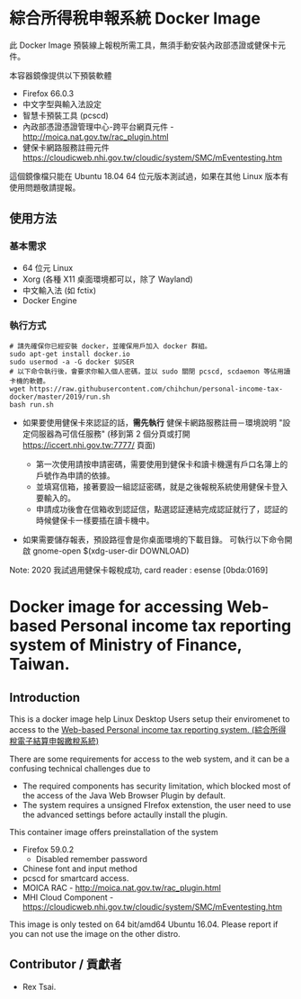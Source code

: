 # 綜合所得稅申報系統 Docker Image

此 Docker Image 預裝線上報稅所需工具，無須手動安裝內政部憑證或健保卡元件。

本容器鏡像提供以下預裝軟體
* Firefox 66.0.3
* 中文字型與輸入法設定
* 智慧卡預裝工具 (pcscd)
* 內政部憑證憑證管理中心-跨平台網頁元件 - http://moica.nat.gov.tw/rac_plugin.html
* 健保卡網路服務註冊元件 https://cloudicweb.nhi.gov.tw/cloudic/system/SMC/mEventesting.htm

這個鏡像檔只能在 Ubuntu 18.04 64 位元版本測試過，如果在其他 Linux 版本有使用問題敬請提報。

## 使用方法

### 基本需求

* 64 位元 Linux 
* Xorg (各種 X11 桌面環境都可以，除了 Wayland)
* 中文輸入法 (如 fctix)
* Docker Engine

### 執行方式
    # 請先確保你已經安裝 docker，並確保用戶加入 docker 群組。
    sudo apt-get install docker.io
    sudo usermod -a -G docker $USER
    # 以下命令執行後，會要求你輸入個人密碼，並以 sudo 關閉 pcscd, scdaemon 等佔用讀卡機的軟體。
    wget https://raw.githubusercontent.com/chihchun/personal-income-tax-docker/master/2019/run.sh
    bash run.sh

- 如果要使用健保卡來認証的話，**需先執行** 健保卡網路服務註冊－環境說明 "設定伺服器為可信任服務" (移到第 2 個分頁或打開 <https://iccert.nhi.gov.tw:7777/> 頁面)
    - 第一次使用請按申請密碼，需要使用到健保卡和讀卡機還有戶口名簿上的戶號作為申請的依據。
    - 並填寫信箱，接著要設一組認証密碼，就是之後報稅系統使用健保卡登入要輸入的。
    - 申請成功後會在信箱收到認証信，點選認証連結完成認証就行了，認証的時候健保卡一樣要插在讀卡機中。

- 如果需要儲存報表，預設路徑會是你桌面環境的下載目錄。 可執行以下命令開啟 gnome-open $(xdg-user-dir DOWNLOAD) 

Note: 2020 我試過用健保卡報稅成功, card reader : esense [0bda:0169]

# Docker image for accessing Web-based Personal income tax reporting system of Ministry of Finance, Taiwan.

## Introduction

This is a docker image help Linux Desktop Users setup their enviromenet to access to the [Web-based Personal income tax reporting system. (綜合所得稅電子結算申報繳稅系統)](https://efile.tax.nat.gov.tw/irxw/index.jsp)

There are some requirements for access to the web system, and it can be a confusing technical challenges due to 

* The required components has security limitation, which blocked most of the access of the Java Web Browser Plugin by default.
* The system requires a unsigned FIrefox extenstion, the user need to use the advanced settings before actaully install the plugin.

This container image offers preinstallation of the system

* Firefox 59.0.2
    * Disabled remember password
* Chinese font and input method
* pcscd for smartcard access.
* MOICA RAC - http://moica.nat.gov.tw/rac_plugin.html
* MHI Cloud Component - https://cloudicweb.nhi.gov.tw/cloudic/system/SMC/mEventesting.htm

This image is only tested on 64 bit/amd64 Ubuntu 16.04. Please report if you can not use the image on the other distro.

## Contributor / 貢獻者

* Rex Tsai.
